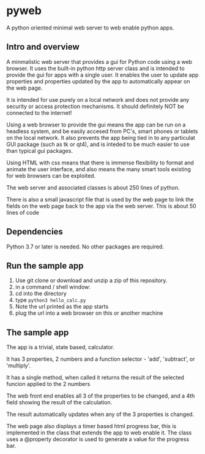 # pyweb
A python oriented minimal web server to web enable python apps.

## Intro and overview
A minmalistic web server that provides a gui for Python code using a web browser. It uses the built-in python http server class and is
intended to provide the gui for apps with a single user. It enables the user to update app properties and properties updated by the app
to automatically appear on the web page.

It is intended for use purely on a local network and does not provide any security or access protection mechanisms. It should definitely NOT be
connected to the internet!

Using a web browser to provide the gui means the app can be run on a headless system, and be easily accesed from PC's, smart phones or tablets
on the local network. It also prevents the app being tied in to any particulat GUI package (such as tk or qt4), and is inteded to be much easier
to use than typical gui packages.

Using HTML with css means that there is immense flexibility to format and animate the user interface, and also means the many smart tools existing
for web browsers can be exploited.

The web server and associated classes is about 250 lines of python.

There is also a small javascript file that is used by the web page to link the fields on the web page back to the app via the web server. This is about
50 lines of code

## Dependencies
Python 3.7 or later is needed. No other packages are required.

## Run the sample app
1. Use git clone or download and unzip a zip of this repository.
1. in a command / shell window:
1. cd into the directory
1. type `python3 hello_calc.py`
2. Note the url printed as the app starts
3. plug the url into a web browser on this or another machine

## The sample app
The app is a trivial, state based, calculator. 

It has 3 properties, 2 numbers and a function selector - 'add', 'subtract', or 'multiply'.

It has a single method, when called it returns the result of the selected funcion applied to the 2 numbers

The web front end enables all 3 of the properties to be changed, and a 4th field showing the result of the calculation.

The result automatically updates when any of the 3 properties is changed.

The web page also displays a timer based html progress bar, this is implemented in the class that extends the app to web enable it.
The class uses a  @property decorator is used to generate a value for the progress bar.


